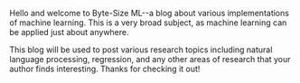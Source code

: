 Hello and welcome to Byte-Size ML--a blog about various implementations of machine learning. This is a very broad subject, as machine learning can be applied just about anywhere.

This blog will be used to post various research topics including natural language processing, regression, and any other areas of research that your author finds interesting. Thanks for checking it out! 
